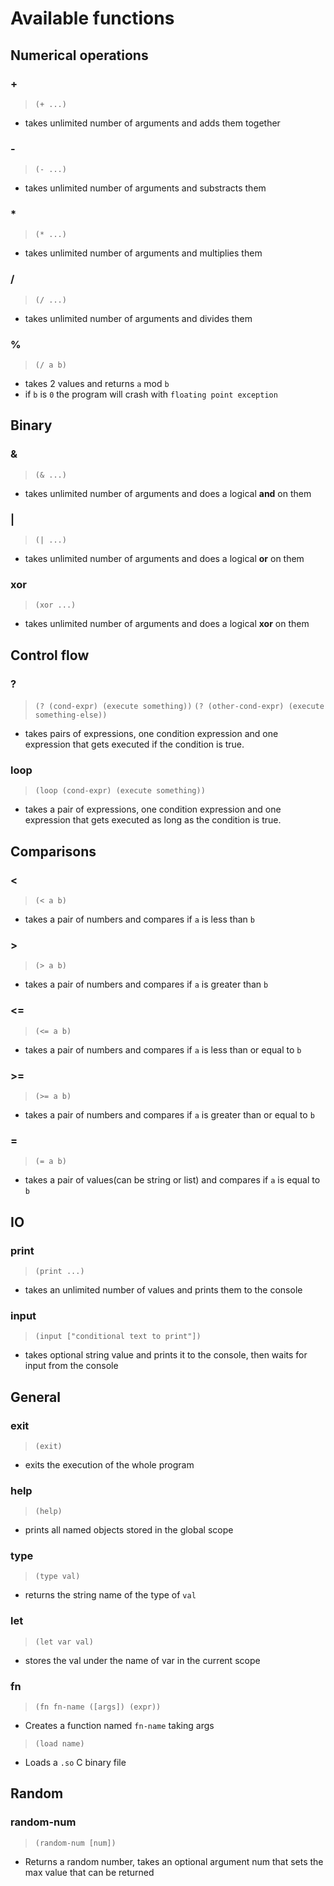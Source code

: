 # Available functions

## Numerical operations

### +

> `(+ ...)`
- takes unlimited number of arguments and adds them together


### -

> `(- ...)`
- takes unlimited number of arguments and substracts them


### *

> `(* ...)`
- takes unlimited number of arguments and multiplies them


### /
> `(/ ...)`
- takes unlimited number of arguments and divides them

### %
> `(/ a b)`
- takes 2 values and returns `a` mod `b`
- if `b` is `0` the program will crash with `floating point exception`


## Binary

### &
> `(& ...)`
- takes unlimited number of arguments and does a logical **and** on them


### |
> `(| ...)`
- takes unlimited number of arguments and does a logical **or** on them

### xor
> `(xor ...)`
- takes unlimited number of arguments and does a logical **xor** on them


## Control flow

### ?
> `(? (cond-expr) (execute something))`
> `(? (other-cond-expr) (execute something-else))`
- takes pairs of expressions, one condition expression and one expression that gets executed if the condition is true.

### loop
> `(loop (cond-expr) (execute something))`
- takes a pair of expressions, one condition expression and one expression that gets executed as long as the condition is true.


## Comparisons



### <
> `(< a b)`
- takes a pair of numbers and compares if `a` is less than `b`

### >
> `(> a b)`
- takes a pair of numbers and compares if `a` is greater than `b`

### <=
> `(<= a b)`
- takes a pair of numbers and compares if `a` is less than or equal to `b`

### >=
> `(>= a b)`
- takes a pair of numbers and compares if `a` is greater than or equal to `b`

### =
> `(= a b)`
- takes a pair of values(can be string or list) and compares if `a` is equal to `b`


## IO

### print
> `(print ...)`
- takes an unlimited number of values and prints them to the console


### input
> `(input ["conditional text to print"])`
- takes optional string value and prints it to the console, then waits for input from the console


## General

### exit
> `(exit)`
- exits the execution of the whole program

### help
> `(help)`
- prints all named objects stored in the global scope

### type
> `(type val)`
- returns the string name of the type of `val`


### let
> `(let var val)`
- stores the val under the name of var in the current scope

### fn
> `(fn fn-name ([args]) (expr))`
- Creates a function named `fn-name` taking args

> `(load name)`
- Loads a `.so` C binary file


## Random

### random-num
> `(random-num [num])`
- Returns a random number, takes an optional argument num that sets the max value that can be returned





